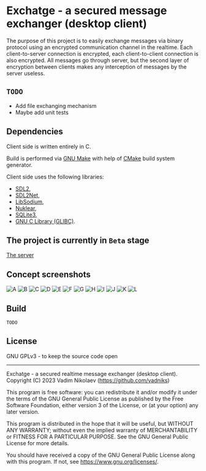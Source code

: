 
# Exchatge - a secured message exchanger (desktop client)

The purpose of this project is to easily exchange messages 
via binary protocol using an encrypted communication channel 
in the realtime. Each client-to-server connection is encrypted, 
each client-to-client connection is also encrypted. All messages 
go through server, but the second layer of encryption 
between clients makes any interception of messages by the server useless.

## `TODO`
* Add file exchanging mechanism
* Maybe add unit tests

## Dependencies

Client side is written entirely in C.

Build is performed via [GNU Make](https://www.gnu.org/software/make) 
with help of [CMake](https://cmake.org) build system generator.

Client side uses the following libraries: 
* [SDL2](https://github.com/libsdl-org/SDL), 
* [SDL2Net](https://github.com/libsdl-org/SDL_net), 
* [LibSodium](https://github.com/jedisct1/libsodium), 
* [Nuklear](https://github.com/Immediate-Mode-UI/Nuklear),
* [SQLite3](https://sqlite.org),
* [GNU C Library (GLIBC)](https://www.gnu.org/software/libc).

## The project is currently in `Beta` stage

[The server](https://github.com/vadniks/ExchatgeServer)

## Concept screenshots

![A](screenshots/a.png "A")
![B](screenshots/b.png "B")
![C](screenshots/c.png "C")
![D](screenshots/d.png "D")
![E](screenshots/e.png "E")
![F](screenshots/f.png "F")
![G](screenshots/g.png "G")
![H](screenshots/h.png "H")
![I](screenshots/i.png "I")
![J](screenshots/j.png "J")
![K](screenshots/k.png "K")
![L](screenshots/l.png "L")

## Build

`TODO`

## License

GNU GPLv3 - to keep the source code open

---

Exchatge - a secured realtime message exchanger (desktop client).
Copyright (C) 2023  Vadim Nikolaev (https://github.com/vadniks)

This program is free software: you can redistribute it and/or modify
it under the terms of the GNU General Public License as published by
the Free Software Foundation, either version 3 of the License, or
(at your option) any later version.

This program is distributed in the hope that it will be useful,
but WITHOUT ANY WARRANTY; without even the implied warranty of
MERCHANTABILITY or FITNESS FOR A PARTICULAR PURPOSE.  See the
GNU General Public License for more details.

You should have received a copy of the GNU General Public License
along with this program.  If not, see <https://www.gnu.org/licenses/>.
